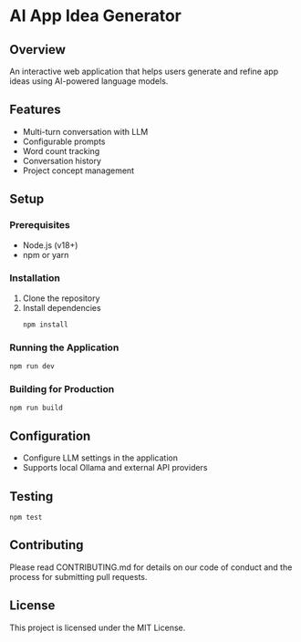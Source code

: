 # AI App Idea Generator

## Overview
An interactive web application that helps users generate and refine app ideas using AI-powered language models.

## Features
- Multi-turn conversation with LLM
- Configurable prompts
- Word count tracking
- Conversation history
- Project concept management

## Setup

### Prerequisites
- Node.js (v18+)
- npm or yarn

### Installation
1. Clone the repository
2. Install dependencies
   ```
   npm install
   ```

### Running the Application
```
npm run dev
```

### Building for Production
```
npm run build
```

## Configuration
- Configure LLM settings in the application
- Supports local Ollama and external API providers

## Testing
```
npm test
```

## Contributing
Please read CONTRIBUTING.md for details on our code of conduct and the process for submitting pull requests.

## License
This project is licensed under the MIT License.
